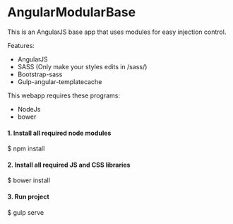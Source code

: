 # AngularModularBase
This is an AngularJS base app that uses modules for easy injection control.

Features:

- AngularJS
- SASS (Only make your styles edits in /sass/)
- Bootstrap-sass
- Gulp-angular-templatecache

This webapp requires these programs: 

- NodeJs
- bower


#### 1. Install all required node modules

  $ npm install

#### 2. Install all required JS and CSS libraries

  $ bower install

#### 3. Run project
  $ gulp serve